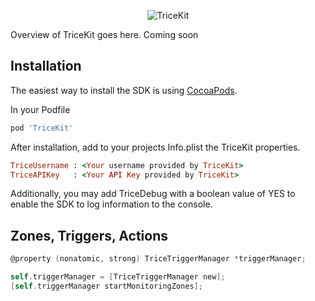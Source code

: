 <p align="center" >
<img src="https://cloud.githubusercontent.com/assets/1875075/6406263/27f07508-be93-11e4-862c-33d9f8d19138.png" alt="TriceKit" title="TriceKit">
</p>

Overview of TriceKit goes here. Coming soon

## Installation

The easiest way to install the SDK is using [CocoaPods](http://cocoapods.org).

In your Podfile

```ruby
pod 'TriceKit'
```

After installation, add to your projects Info.plist the TriceKit properties.

```ruby
TriceUsername : <Your username provided by TriceKit>
TriceAPIKey   : <Your API Key provided by TriceKit>
```

Additionally, you may add TriceDebug with a boolean value of YES to enable the SDK to log information to the console.

## Zones, Triggers, Actions

```objective-c
@property (nonatomic, strong) TriceTriggerManager *triggerManager;

self.triggerManager = [TriceTriggerManager new];
[self.triggerManager startMonitoringZones];
```
